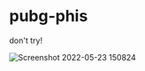 # pubg-phis
don't try!

![Screenshot 2022-05-23 150824](https://user-images.githubusercontent.com/59271775/169763068-9deca550-28f0-44c2-b16e-d8fd66742b73.png)
